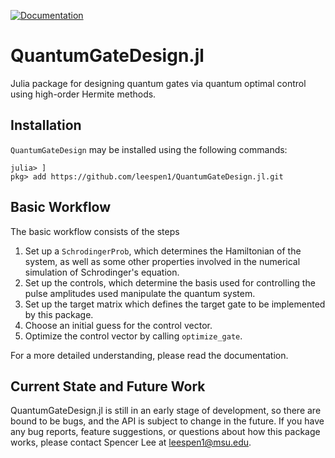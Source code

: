[![Documentation](https://img.shields.io/badge/docs-latest-blue.svg)](https://leespen1.github.io/QuantumGateDesign.jl/dev/)
# QuantumGateDesign.jl
Julia package for designing quantum gates via quantum optimal control using
high-order Hermite methods.

## Installation
`QuantumGateDesign` may be installed using the following commands:
```
julia> ]
pkg> add https://github.com/leespen1/QuantumGateDesign.jl.git
```

## Basic Workflow
The basic workflow consists of the steps
1. Set up a `SchrodingerProb`, which determines the Hamiltonian of the system,
   as well as some other properties involved in the numerical simulation of
   Schrodinger's equation.
2. Set up the controls, which determine the basis used for controlling the pulse
   amplitudes used manipulate the quantum system.
3. Set up the target matrix which defines the target gate to be implemented by
   this package.
4. Choose an initial guess for the control vector.
5. Optimize the control vector by calling `optimize_gate`.

For a more detailed understanding, please read the documentation.

## Current State and Future Work
QuantumGateDesign.jl is still in an early stage of development, so there are
bound to be bugs, and the API is subject to change in the future. If you have
any bug reports, feature suggestions, or questions about how this package works,
please contact Spencer Lee at leespen1@msu.edu.


